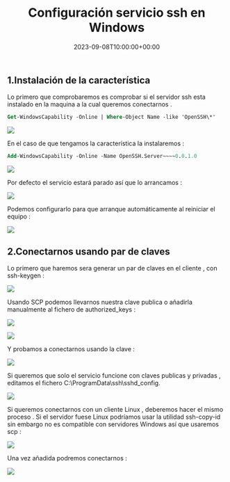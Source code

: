 ﻿---
title: "Configuración servicio ssh en Windows"
date: 2023-09-08T10:00:00+00:00
description: Aprende cómo configuración servicio ssh en Windows
tags: [Windows,Sistemas,ISO,ASO]
hero: images/sistemas/ssh_win/windows-ssh.jpg
---
## 1.Instalación de la característica

Lo primero que comprobaremos es comprobar si el servidor ssh esta instalado en la maquina a la cual queremos conectarnos .

```ps
Get-WindowsCapability -Online | Where-Object Name -like 'OpenSSH\*'
```

![](../img/Aspose.Words.abd631a7-a62e-4d27-bef0-1d38f74ce102.001.jpeg)

En el caso de que tengamos la característica la instalaremos : 

```ps
Add-WindowsCapability -Online -Name OpenSSH.Server~~~~0.0.1.0
```

![](../img/Aspose.Words.abd631a7-a62e-4d27-bef0-1d38f74ce102.002.png)

Por defecto el servicio estará parado así que lo arrancamos :

![](../img/Aspose.Words.abd631a7-a62e-4d27-bef0-1d38f74ce102.003.png)

Podemos configurarlo para que arranque automáticamente al reiniciar el equipo :

![](../img/Aspose.Words.abd631a7-a62e-4d27-bef0-1d38f74ce102.004.png)

## 2.Conectarnos usando par de claves

Lo primero que haremos sera generar un par de claves en el cliente , con ssh-keygen :

![](../img/Aspose.Words.abd631a7-a62e-4d27-bef0-1d38f74ce102.005.jpeg)

Usando SCP podemos llevarnos nuestra clave publica o añadirla manualmente al fichero de authorized_keys :

![](../img/Aspose.Words.abd631a7-a62e-4d27-bef0-1d38f74ce102.006.png)

![](../img/Aspose.Words.abd631a7-a62e-4d27-bef0-1d38f74ce102.007.png)

Y probamos a conectarnos usando la clave :

![](../img/Aspose.Words.abd631a7-a62e-4d27-bef0-1d38f74ce102.008.jpeg)

Si queremos que solo el servicio funcione con claves publicas y privadas , editamos el fichero C:\ProgramData\ssh\sshd\_config.

![](../img/Aspose.Words.abd631a7-a62e-4d27-bef0-1d38f74ce102.009.png)

Si queremos conectarnos con un cliente Linux , deberemos hacer el mismo proceso . Si el servidor fuese Linux podríamos usar la utilidad ssh-copy-id sin embargo no es compatible con servidores Windows así que usaremos scp :

![](../img/Aspose.Words.abd631a7-a62e-4d27-bef0-1d38f74ce102.010.png)

Una vez añadida podremos conectarnos :

![](../img/Aspose.Words.abd631a7-a62e-4d27-bef0-1d38f74ce102.011.png)

